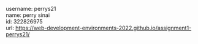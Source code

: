 username: perrys21  
name: perry sinai  
id: 322826975  
url: https://web-development-environments-2022.github.io/assignment1-perrys21/
